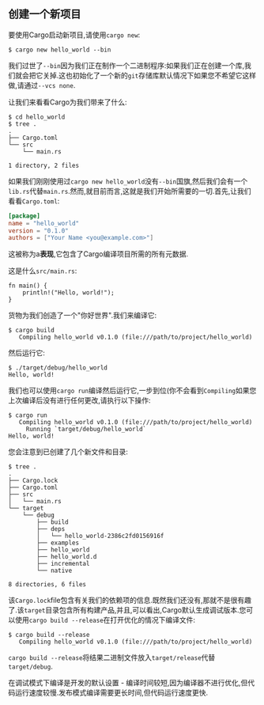 
## 创建一个新项目

要使用Cargo启动新项目,请使用`cargo new`:

```shell
$ cargo new hello_world --bin
```

我们过世了`--bin`因为我们正在制作一个二进制程序:如果我们正在创建一个库,我们就会把它关掉.这也初始化了一个新的`git`存储库默认情况下如果您不希望它这样做,请通过`--vcs none`.

让我们来看看Cargo为我们带来了什么:

```shell
$ cd hello_world
$ tree .
.
├── Cargo.toml
└── src
    └── main.rs

1 directory, 2 files
```

如果我们刚刚使用过`cargo new hello_world`没有`--bin`国旗,然后我们会有一个`lib.rs`代替`main.rs`.然而,就目前而言,这就是我们开始所需要的一切.首先,让我们看看`Cargo.toml`:

```toml
[package]
name = "hello_world"
version = "0.1.0"
authors = ["Your Name <you@example.com>"]
```

这被称为a**表现**,它包含了Cargo编译项目所需的所有元数据.

这是什么`src/main.rs`:

```
fn main() {
    println!("Hello, world!");
}
```

货物为我们创造了一个"你好世界".我们来编译它:

```shell
$ cargo build
   Compiling hello_world v0.1.0 (file:///path/to/project/hello_world)
```

然后运行它:

```shell
$ ./target/debug/hello_world
Hello, world!
```

我们也可以使用`cargo run`编译然后运行它,一步到位(你不会看到`Compiling`如果您上次编译后没有进行任何更改,请执行以下操作:

```shell
$ cargo run
   Compiling hello_world v0.1.0 (file:///path/to/project/hello_world)
     Running `target/debug/hello_world`
Hello, world!
```

您会注意到已创建了几个新文件和目录:

```shell
$ tree .
.
├── Cargo.lock
├── Cargo.toml
├── src
│   └── main.rs
└── target
    └── debug
        ├── build
        ├── deps
        │   └── hello_world-2386c2fd0156916f
        ├── examples
        ├── hello_world
        ├── hello_world.d
        ├── incremental
        └── native

8 directories, 6 files
```

该`Cargo.lock`file包含有关我们的依赖项的信息.既然我们还没有,那就不是很有趣了.该`target`目录包含所有构建产品,并且,可以看出,Cargo默认生成调试版本.您可以使用`cargo build --release`在打开优化的情况下编译文件:

```shell
$ cargo build --release
   Compiling hello_world v0.1.0 (file:///path/to/project/hello_world)
```

`cargo build --release`将结果二进制文件放入`target/release`代替`target/debug`.

在调试模式下编译是开发的默认设置 - 编译时间较短,因为编译器不进行优化,但代码运行速度较慢.发布模式编译需要更长时间,但代码运行速度更快.

